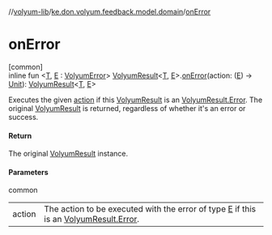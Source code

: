 //[volyum-lib](../../index.md)/[ke.don.volyum.feedback.model.domain](index.md)/[onError](on-error.md)

# onError

[common]\
inline fun &lt;[T](on-error.md), [E](on-error.md) : [VolyumError](-volyum-error/index.md)&gt; [VolyumResult](-volyum-result/index.md)&lt;[T](on-error.md), [E](on-error.md)&gt;.[onError](on-error.md)(action: ([E](on-error.md)) -&gt; [Unit](https://kotlinlang.org/api/core/kotlin-stdlib/kotlin/-unit/index.html)): [VolyumResult](-volyum-result/index.md)&lt;[T](on-error.md), [E](on-error.md)&gt;

Executes the given [action](on-error.md) if this [VolyumResult](-volyum-result/index.md) is an [VolyumResult.Error](-volyum-result/-error/index.md). The original [VolyumResult](-volyum-result/index.md) is returned, regardless of whether it's an error or success.

#### Return

The original [VolyumResult](-volyum-result/index.md) instance.

#### Parameters

common

| | |
|---|---|
| action | The action to be executed with the error of type [E](on-error.md) if this is an [VolyumResult.Error](-volyum-result/-error/index.md). |
